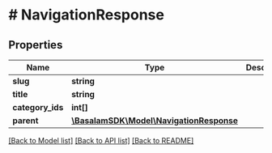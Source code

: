 # # NavigationResponse

## Properties

Name | Type | Description | Notes
------------ | ------------- | ------------- | -------------
**slug** | **string** |  |
**title** | **string** |  |
**category_ids** | **int[]** |  |
**parent** | [**\BasalamSDK\Model\NavigationResponse**](NavigationResponse.md) |  | [optional]

[[Back to Model list]](../../README.md#models) [[Back to API list]](../../README.md#endpoints) [[Back to README]](../../README.md)
